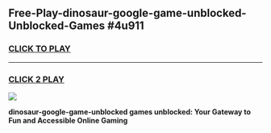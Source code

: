 
## Free-Play-dinosaur-google-game-unblocked-Unblocked-Games #4u911
<h3>
<a href="https://news.freeplayer.one?title=dinosaur-google-game-unblocked&ref=8M">CLICK TO PLAY</a></h3>
<hr>

<h3>
<a href="https://news.freeplayer.one?title=dinosaur-google-game-unblocked&ref=8M">CLICK 2 PLAY</a>
  
</h3>

<a href="https://news.freeplayer.one?title=dinosaur-google-game-unblocked&ref=8M"><img src="https://clearcache.store/games.png"></a>


**dinosaur-google-game-unblocked games unblocked: Your Gateway to Fun and Accessible Online Gaming**
